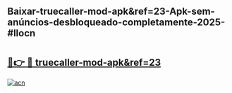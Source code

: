 ## Baixar-truecaller-mod-apk&ref=23-Apk-sem-anúncios-desbloqueado-completamente-2025-#llocn

# <h2><a href="https://ainizakaria.my?title=truecaller-mod-apk&ref=23&ref=20M">🔗👉 🔴 truecaller-mod-apk&ref=23</a></h2>

[![acn](https://github.com/user-attachments/assets/0f9c940e-d8b0-45ae-aac7-cd30a18b3e1c)](https://ainizakaria.my?title=truecaller-mod-apk&ref=23&ref=20M)

